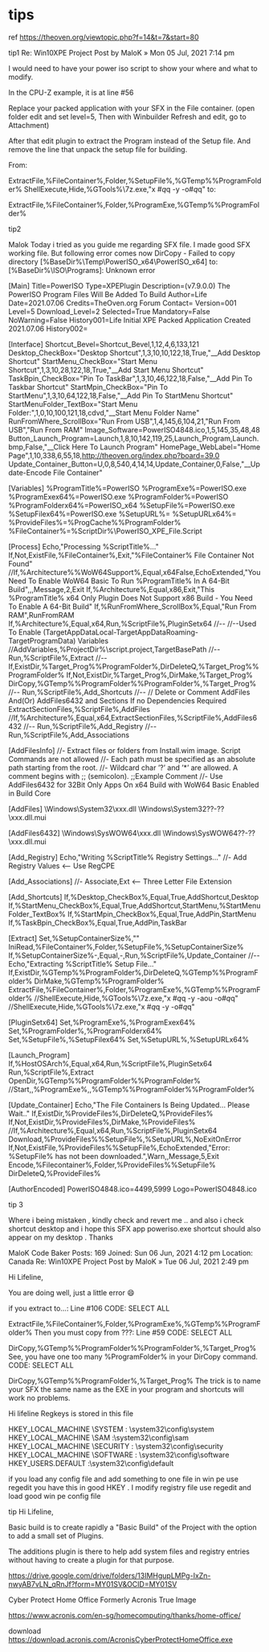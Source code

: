 # tips

ref https://theoven.org/viewtopic.php?f=14&t=7&start=80

tip1
Re: Win10XPE Project
Post by MaloK » Mon 05 Jul, 2021 7:14 pm

I would need to have your power iso script to show your where and what to modify.

In the CPU-Z example, it is at line #56

Replace your packed application with your SFX in the File container. (open folder edit and set level=5, Then with Winbuilder Refresh and edit, go to Attachment)

After that edit plugin to extract the Program instead of the Setup file. And remove the line that unpack the setup file for building.

From:

ExtractFile,%FileContainer%,Folder,%SetupFile%,%GTemp%\%ProgramFolder%
ShellExecute,Hide,%GTools%\7z.exe,"x #$q%GTemp%\%ProgramFolder%\%SetupFile%#$q -y -o#$q%GTemp%\%ProgramFolder%\%ProgramFolder%#$q"
to:

ExtractFile,%FileContainer%,Folder,%ProgramExe,%GTemp%\%ProgramFolder%

tip2

 Malok Today i tried as you guide me regarding SFX file. I made good SFX working file. But following error comes now
DirCopy - Failed to copy directory [%BaseDir%\Temp\PowerISO_x64\PowerISO_x64] to: [%BaseDir%\ISO\Programs]: Unknown error

[Main]
Title=PowerISO
Type=XPEPlugin
Description=(v7.9.0.0) The PowerISO Program Files Will Be Added To Build
Author=Life
Date=2021.07.06
Credits=TheOven.org Forum
Contact=
Version=001
Level=5
Download_Level=2
Selected=True
Mandatory=False
NoWarning=False
History001=Life Initial XPE Packed Application Created 2021.07.06
History002=

[Interface]
Shortcut_Bevel=Shortcut_Bevel,1,12,4,6,133,121
Desktop_CheckBox="Desktop Shortcut",1,3,10,10,122,18,True,"__Add Desktop Shortcut"
StartMenu_CheckBox="Start Menu Shortcut",1,3,10,28,122,18,True,"__Add Start Menu Shortcut"
TaskBpin_CheckBox="Pin To TaskBar",1,3,10,46,122,18,False,"__Add Pin To Taskbar Shortcut"
StartMpin_CheckBox="Pin To StartMenu",1,3,10,64,122,18,False,"__Add Pin To StartMenu Shortcut"
StartMenuFolder_TextBox="Start Menu Folder:",1,0,10,100,121,18,cdvd,"__Start Menu Folder Name"
RunFromWhere_ScrollBox="Run From USB",1,4,145,6,104,21,"Run From USB","Run From RAM"
Image_Software=PowerISO4848.ico,1,5,145,35,48,48
Button_Launch_Program=Launch,1,8,10,142,119,25,Launch_Program,Launch.bmp,False,"__Click Here To Launch Program"
HomePage_WebLabel="Home Page",1,10,338,6,55,18,http://theoven.org/index.php?board=39.0
Update_Container_Button=U,0,8,540,4,14,14,Update_Container,0,False,"__Update-Encode File Container"

[Variables]
%ProgramTitle%=PowerISO
%ProgramExe%=PowerISO.exe
%ProgramExex64%=PowerISO.exe
%ProgramFolder%=PowerISO
%ProgramFolderx64%=PowerISO_x64
%SetupFile%=PowerISO.exe
%SetupFilex64%=PowerISO.exe
%SetupURL%=
%SetupURLx64%=
%ProvideFiles%=%ProgCache%\%ProgramFolder%
%FileContainer%=%ScriptDir%\PowerISO_XPE_File.Script

[Process]
Echo,"Processing %ScriptTitle%..."
If,Not,ExistFile,%FileContainer%,Exit,"%FileContainer% File Container Not Found"
//If,%Architecture%%WoW64Support%,Equal,x64False,EchoExtended,"You Need To Enable WoW64 Basic To Run %ProgramTitle% In A 64-Bit Build",,,Message,2,Exit
If,%Architecture%,Equal,x86,Exit,"This %ProgramTitle% x64 Only Plugin Does Not Support x86 Build - You Need To Enable A 64-Bit Build"
If,%RunFromWhere_ScrollBox%,Equal,"Run From RAM",RunFromRAM
If,%Architecture%,Equal,x64,Run,%ScriptFile%,PluginSetx64
//--
//--Used To Enable (TargetAppDataLocal-TargetAppDataRoaming-TargetProgramData) Variables
//AddVariables,%ProjectDir%\script.project,TargetBasePath
//--
Run,%ScriptFile%,Extract
//--
If,ExistDir,%Target_Prog%\%ProgramFolder%,DirDeleteQ,%Target_Prog%\%ProgramFolder%
If,Not,ExistDir,%Target_Prog%,DirMake,%Target_Prog%
DirCopy,%GTemp%\%ProgramFolder%\%ProgramFolder%,%Target_Prog%
//--
Run,%ScriptFile%,Add_Shortcuts
//--
// Delete or Comment AddFiles And(Or) AddFiles6432 and Sections If no Dependencies Required
ExtractSectionFiles,%ScriptFile%,AddFiles
//If,%Architecture%,Equal,x64,ExtractSectionFiles,%ScriptFile%,AddFiles6432
//--
Run,%ScriptFile%,Add_Registry
//--
Run,%ScriptFile%,Add_Associations

[AddFilesInfo]
//- Extract files or folders from Install.wim image. Script Commands are not allowed
//- Each path must be specified as an absolute path starting from the root.
//- Wildcard char ’?’ and ’*’ are allowed. A comment begins with ;; (semicolon). ;;Example Comment
//- Use AddFiles6432 for 32Bit Only Apps On x64 Build with WoW64 Basic Enabled in Build Core

[AddFiles]
\Windows\System32\xxx.dll
\Windows\System32\??-??\xxx.dll.mui

[AddFiles6432]
\Windows\SysWOW64\xxx.dll
\Windows\SysWOW64\??-??\xxx.dll.mui

[Add_Registry]
Echo,"Writing %ScriptTitle% Registry Settings..."
//- Add Registry Values <-- Use RegCPE

[Add_Associations]
//- Associate,Ext <-- Three Letter File Extension

[Add_Shortcuts]
If,%Desktop_CheckBox%,Equal,True,AddShortcut,Desktop
If,%StartMenu_CheckBox%,Equal,True,AddShortcut,StartMenu,%StartMenuFolder_TextBox%
If,%StartMpin_CheckBox%,Equal,True,AddPin,StartMenu
If,%TaskBpin_CheckBox%,Equal,True,AddPin,TaskBar

[Extract]
Set,%SetupContainerSize%,""
IniRead,%FileContainer%,Folder,%SetupFile%,%SetupContainerSize%
If,%SetupContainerSize%-,Equal,-,Run,%ScriptFile%,Update_Container
//--
Echo,"Extracting %ScriptTitle% Setup File..."
If,ExistDir,%GTemp%\%ProgramFolder%,DirDeleteQ,%GTemp%\%ProgramFolder%
DirMake,%GTemp%\%ProgramFolder%
ExtractFile,%FileContainer%,Folder,%ProgramExe%,%GTemp%\%ProgramFolder%
//ShellExecute,Hide,%GTools%\7z.exe,"x #$q%GTemp%\%ProgramFolder%\%SetupFile%#$q -y -aou -o#$q%GTemp%\%ProgramFolder%\%ProgramFolder%#$q"
//ShellExecute,Hide,%GTools%\7z.exe,"x #$q%GTemp%\%ProgramFolder%\%SetupFile%#$q -y -o#$q%GTemp%\%ProgramFolder%\%ProgramFolder%#$q"

[PluginSetx64]
Set,%ProgramExe%,%ProgramExex64%
Set,%ProgramFolder%,%ProgramFolderx64%
Set,%SetupFile%,%SetupFilex64%
Set,%SetupURL%,%SetupURLx64%

[Launch_Program]
If,%HostOSArch%,Equal,x64,Run,%ScriptFile%,PluginSetx64
Run,%ScriptFile%,Extract
OpenDir,%GTemp%\%ProgramFolder%\%ProgramFolder%
//Start,,%ProgramExe%,,%GTemp%\%ProgramFolder%\%ProgramFolder%

[Update_Container]
Echo,"The File Containers Is Being Updated... Please Wait.."
If,ExistDir,%ProvideFiles%,DirDeleteQ,%ProvideFiles%
If,Not,ExistDir,%ProvideFiles%,DirMake,%ProvideFiles%
//If,%Architecture%,Equal,x64,Run,%ScriptFile%,PluginSetx64
Download,%ProvideFiles%\%SetupFile%,%SetupURL%,NoExitOnError
If,Not,ExistFile,%ProvideFiles%\%SetupFile%,EchoExtended,"Error: %SetupFile% has not been downloaded.",Warn,,Message,5,Exit
Encode,%Filecontainer%,Folder,%ProvideFiles%\%SetupFile%
DirDeleteQ,%ProvideFiles%

[AuthorEncoded]
PowerISO4848.ico=4499,5999
Logo=PowerISO4848.ico

tip 3

Where i being mistaken , kindly check and revert me .. and also i check shortcut desktop and i hope this SFX app poweriso.exe shortcut should also appear on my desktop . Thanks

MaloK
Code Baker
Posts: 169
Joined: Sun 06 Jun, 2021 4:12 pm
Location: Canada
Re: Win10XPE Project
Post by MaloK » Tue 06 Jul, 2021 2:49 pm

Hi Lifeline,

You are doing well, just a little error :smile:

if you extract to...:
Line #106
CODE: SELECT ALL

ExtractFile,%FileContainer%,Folder,%ProgramExe%,%GTemp%\%ProgramFolder%
Then you must copy from ???:
Line #59
CODE: SELECT ALL

DirCopy,%GTemp%\%ProgramFolder%\%ProgramFolder%,%Target_Prog%
See, you have one too many %ProgramFolder% in your DirCopy command.
CODE: SELECT ALL

DirCopy,%GTemp%\%ProgramFolder%,%Target_Prog%
The trick is to name your SFX the same name as the EXE in your program and shortcuts will work no problems.

Hi lifeline
Regkeys is stored in this file

HKEY_LOCAL_MACHINE \SYSTEM : \system32\config\system
HKEY_LOCAL_MACHINE \SAM :\system32\config\sam
HKEY_LOCAL_MACHINE \SECURITY : \system32\config\security
HKEY_LOCAL_MACHINE \SOFTWARE : \system32\config\software
HKEY_USERS.DEFAULT :\system32\config\default

if you load any config file and add something to one file in win pe use regedit you have this in good HKEY .
I modify registry file use regedit and load good win pe config file

tip
Hi Lifeline,

Basic build is to create rapidly a "Basic Build" of the Project with the option to add a small set of Plugins.

The additions plugin is there to help add system files and registry entries without having to create a plugin for that purpose.

https://drive.google.com/drive/folders/13IMHgupLMPg-IxZn-nwyAB7vLN_qRnJf?form=MY01SV&OCID=MY01SV

Cyber Protect Home Office
Formerly Acronis True Image

https://www.acronis.com/en-sg/homecomputing/thanks/home-office/

download
https://download.acronis.com/AcronisCyberProtectHomeOffice.exe
